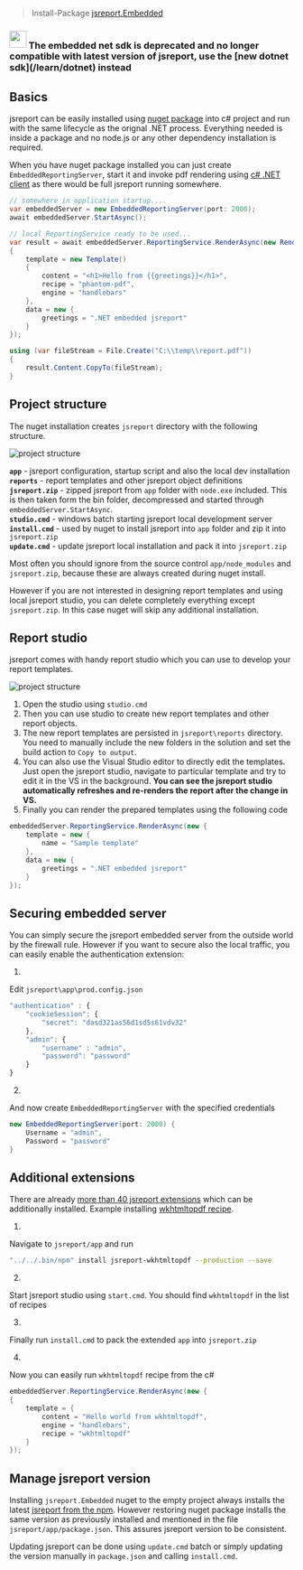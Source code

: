 > Install-Package [jsreport.Embedded](https://www.nuget.org/packages/jsreport.Embedded)

<h3>
  <img src="/img/warning.png" style="width: 30px; height: 30px;" />
  <span style="vertical-align: middle;">
    The embedded net sdk is deprecated and no longer compatible with latest version of jsreport, use the [new dotnet sdk](/learn/dotnet) instead
  </span>
</h3>

## Basics

jsreport can be easily installed using [nuget package](https://www.nuget.org/packages/jsreport.Embedded) into c# project and run with the same lifecycle as the orignal .NET process. Everything needed is inside a package and no node.js or any other dependency installation is required.

When you have nuget package installed you can just create `EmbeddedReportingServer`, start it and invoke pdf rendering using [c# .NET client](https://jsreport.net/learn/net-client) as there would be full jsreport running somewhere.

```csharp
// somewhere in application startup....
var embeddedServer = new EmbeddedReportingServer(port: 2000);
await embeddedServer.StartAsync();

// local ReportingService ready to be used...
var result = await embeddedServer.ReportingService.RenderAsync(new RenderRequest()
{
    template = new Template()
    {
        content = "<h1>Hello from {{greetings}}</h1>",
        recipe = "phantom-pdf",
        engine = "handlebars"        
    },
    data = new {
	    greetings = ".NET embedded jsreport"
    }
});

using (var fileStream = File.Create("C:\\temp\\report.pdf"))
{
    result.Content.CopyTo(fileStream);
}
```

## Project structure
The nuget installation creates `jsreport` directory with the following structure.

![project structure](https://jsreport.net/screenshots/embedded-project.png?v=2)

**`app`** - jsreport configuration, startup script and also the local dev installation    
**`reports`** -  report templates and other jsreport object definitions    
**`jsreport.zip`** - zipped jsreport from `app` folder with `node.exe` included. This is then taken form the bin folder, decompressed and started through `embeddedServer.StartAsync`.    
**`studio.cmd`** - windows batch starting jsreport local development server    
**`install.cmd`** - used by nuget to install jsreport into `app` folder and zip it into  `jsreport.zip`    
**`update.cmd`** - update jsreport local installation and pack it into `jsreport.zip`    

Most often you should ignore from the source control `app/node_modules` and `jsreport.zip`, because these are always created during nuget install.

However if you are not interested in designing report templates and using local jsreport studio, you can delete completely everything except `jsreport.zip`. In this case nuget will skip any additional installation.

## Report studio
jsreport comes with handy report studio which you can use to develop your report templates.

![project structure](https://jsreport.net/screenshots/vs-studio.gif)

1. Open the studio using `studio.cmd`
2.  Then you can use studio to create new report templates and other report objects.
3. The new report templates are persisted in `jsreport\reports` directory. You need to manually include the new folders in the solution and set the build action to `Copy to output`.
4. You can also use the Visual Studio editor to directly edit the templates. Just open the jsreport studio, navigate to particular template and try to edit it in the VS in the background. **You can see the jsreport studio automatically refreshes and re-renders the report after the change in VS.**
5. Finally you can render the prepared templates using the following code

```csharp
embeddedServer.ReportingService.RenderAsync(new {
    template = new {
        name = "Sample template"
    },
    data = new {
	    greetings = ".NET embedded jsreport"
    }
});
```


## Securing embedded server
You can simply secure the jsreport embedded server from the outside world by the firewall rule. However if you want to secure also the local traffic, you can easily enable the authentication extension:

1.
Edit `jsreport\app\prod.config.json`
```js
"authentication" : {
    "cookieSession": {
        "secret": "dasd321as56d1sd5s61vdv32"        
    },
    "admin": {
        "username" : "admin",
        "password": "password"
    }
}
```
2.
And now create `EmbeddedReportingServer` with the specified credentials
```csharp
new EmbeddedReportingServer(port: 2000) {
	Username = "admin",
	Password = "password"
}
```


## Additional extensions
There are already [more than 40 jsreport extensions](https://github.com/jsreport/jsreport/tree/master/packages/jsreport-core#list-of-extensions) which can be additionally installed. Example installing [wkhtmltopdf recipe](https://jsreport.net/learn/wkhtmltopdf).

1.
Navigate to `jsreport/app` and run
```sh
"../../.bin/npm" install jsreport-wkhtmltopdf --production --save
```
2.
Start jsreport studio using `start.cmd`. You should find `wkhtmltopdf` in the list of recipes

3.
Finally run `install.cmd` to pack the extended `app` into `jsreport.zip`

4.
Now you can easily run `wkhtmltopdf`  recipe from the c#
```csharp
embeddedServer.ReportingService.RenderAsync(new {
{
    template = {
        content = "Hello world from wkhtmltopdf",
        engine = "handlebars",
        recipe = "wkhtmltopdf"
    }
});
```

## Manage jsreport version

 Installing `jsreport.Embedded` nuget to the empty project always installs the latest [jsreport from the npm](https://www.npmjs.com/package/jsreport). However restoring nuget package installs the same version as previously installed and mentioned in the file `jsreport/app/package.json`. This assures jsreport version to be consistent.

Updating jsreport can be done using `update.cmd` batch or simply updating the version manually in `package.json` and calling `install.cmd`.
